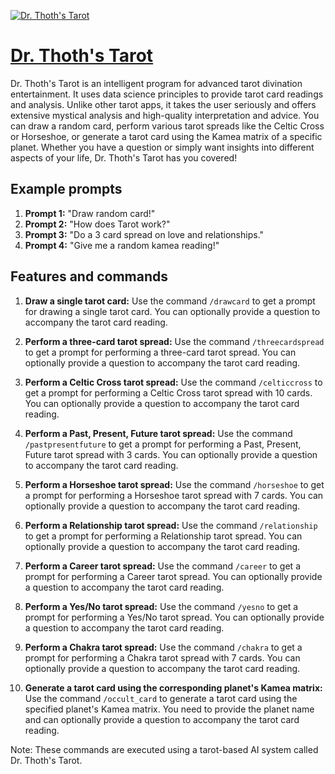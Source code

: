 [![Dr. Thoth's Tarot](https://files.oaiusercontent.com/file-qhNsCr2R1k51867dLiSxhT5P?se=2123-10-15T01%3A41%3A30Z&sp=r&sv=2021-08-06&sr=b&rscc=max-age%3D31536000%2C%20immutable&rscd=attachment%3B%20filename%3DMnemosyne_Labs_Logo_For_DrThoth_Tarot.png&sig=j%2BQxutWvjddBHIxSz//PvjnO71n8cCDXPEgq3n2RCek%3D)](https://chat.openai.com/g/g-weArxOwpj-dr-thoth-s-tarot)

# [Dr. Thoth's Tarot](https://chat.openai.com/g/g-weArxOwpj-dr-thoth-s-tarot)

Dr. Thoth's Tarot is an intelligent program for advanced tarot divination entertainment. It uses data science principles to provide tarot card readings and analysis. Unlike other tarot apps, it takes the user seriously and offers extensive mystical analysis and high-quality interpretation and advice. You can draw a random card, perform various tarot spreads like the Celtic Cross or Horseshoe, or generate a tarot card using the Kamea matrix of a specific planet. Whether you have a question or simply want insights into different aspects of your life, Dr. Thoth's Tarot has you covered!

## Example prompts

1. **Prompt 1:** "Draw random card!"
2. **Prompt 2:** "How does Tarot work?"
3. **Prompt 3:** "Do a 3 card spread on love and relationships."
4. **Prompt 4:** "Give me a random kamea reading!"

## Features and commands

1. **Draw a single tarot card:** Use the command `/drawcard` to get a prompt for drawing a single tarot card. You can optionally provide a question to accompany the tarot card reading.

2. **Perform a three-card tarot spread:** Use the command `/threecardspread` to get a prompt for performing a three-card tarot spread. You can optionally provide a question to accompany the tarot card reading.

3. **Perform a Celtic Cross tarot spread:** Use the command `/celticcross` to get a prompt for performing a Celtic Cross tarot spread with 10 cards. You can optionally provide a question to accompany the tarot card reading.

4. **Perform a Past, Present, Future tarot spread:** Use the command `/pastpresentfuture` to get a prompt for performing a Past, Present, Future tarot spread with 3 cards. You can optionally provide a question to accompany the tarot card reading.

5. **Perform a Horseshoe tarot spread:** Use the command `/horseshoe` to get a prompt for performing a Horseshoe tarot spread with 7 cards. You can optionally provide a question to accompany the tarot card reading.

6. **Perform a Relationship tarot spread:** Use the command `/relationship` to get a prompt for performing a Relationship tarot spread. You can optionally provide a question to accompany the tarot card reading.

7. **Perform a Career tarot spread:** Use the command `/career` to get a prompt for performing a Career tarot spread. You can optionally provide a question to accompany the tarot card reading.

8. **Perform a Yes/No tarot spread:** Use the command `/yesno` to get a prompt for performing a Yes/No tarot spread. You can optionally provide a question to accompany the tarot card reading.

9. **Perform a Chakra tarot spread:** Use the command `/chakra` to get a prompt for performing a Chakra tarot spread with 7 cards. You can optionally provide a question to accompany the tarot card reading.

10. **Generate a tarot card using the corresponding planet's Kamea matrix:** Use the command `/occult_card` to generate a tarot card using the specified planet's Kamea matrix. You need to provide the planet name and can optionally provide a question to accompany the tarot card reading.

Note: These commands are executed using a tarot-based AI system called Dr. Thoth's Tarot.